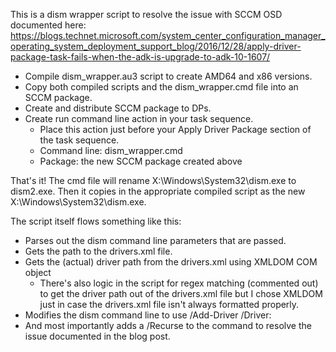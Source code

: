 This is a dism wrapper script to resolve the issue with SCCM OSD documented here:
https://blogs.technet.microsoft.com/system_center_configuration_manager_operating_system_deployment_support_blog/2016/12/28/apply-driver-package-task-fails-when-the-adk-is-upgrade-to-adk-10-1607/

- Compile dism_wrapper.au3 script to create AMD64 and x86 versions.
- Copy both compiled scripts and the dism_wrapper.cmd file into an SCCM package.
- Create and distribute SCCM package to DPs.
- Create run command line action in your task sequence.
  - Place this action just before your Apply Driver Package section of the task sequence.
  - Command line: dism_wrapper.cmd
  - Package: the new SCCM package created above
  
That's it!  The cmd file will rename X:\Windows\System32\dism.exe to dism2.exe.  Then it copies in the appropriate compiled script as the new X:\Windows\System32\dism.exe.


The script itself flows something like this:
- Parses out the dism command line parameters that are passed.
- Gets the path to the drivers.xml file.
- Gets the (actual) driver path from the drivers.xml using XMLDOM COM object
  - There's also logic in the script for regex matching (commented out) to get the driver path out of the drivers.xml file but I chose XMLDOM just in case the drivers.xml file isn't always formatted properly.
- Modifies the dism command line to use /Add-Driver /Driver:
- And most importantly adds a /Recurse to the command to resolve the issue documented in the blog post.
